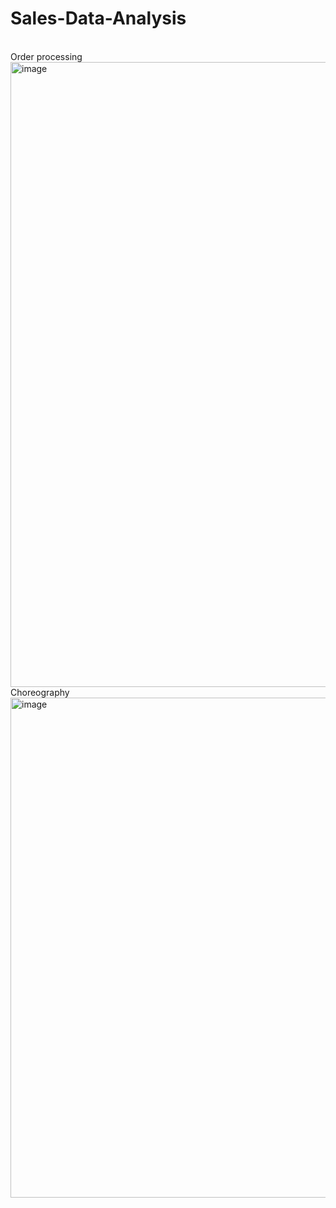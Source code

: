# Sales-Data-Analysis
<br>
Order processing
<br>
<img width="1000" alt="image" src="https://user-images.githubusercontent.com/57039610/157793468-bf666f6e-8d60-45d8-9be5-3d08a9b60fd9.png">
<br>
Choreography
<br>
<img width="800" alt="image" src="https://user-images.githubusercontent.com/57039610/157803580-c9894bf1-0592-4c49-9d53-7723e2ba96e9.png">
